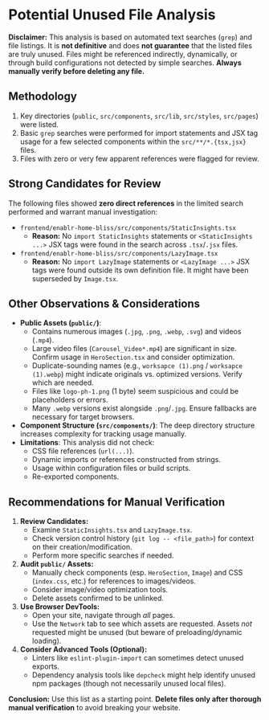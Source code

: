 # Potential Unused File Analysis

**Disclaimer:** This analysis is based on automated text searches (`grep`) and file listings. It is **not definitive** and does **not guarantee** that the listed files are truly unused. Files might be referenced indirectly, dynamically, or through build configurations not detected by simple searches. **Always manually verify before deleting any file.**

## Methodology

1.  Key directories (`public`, `src/components`, `src/lib`, `src/styles`, `src/pages`) were listed.
2.  Basic `grep` searches were performed for import statements and JSX tag usage for a few selected components within the `src/**/*.{tsx,jsx}` files.
3.  Files with zero or very few apparent references were flagged for review.

## Strong Candidates for Review

The following files showed **zero direct references** in the limited search performed and warrant manual investigation:

*   `frontend/enablr-home-bliss/src/components/StaticInsights.tsx`
    *   **Reason:** No `import StaticInsights` statements or `<StaticInsights ...>` JSX tags were found in the search across `.tsx`/`.jsx` files.
*   `frontend/enablr-home-bliss/src/components/LazyImage.tsx`
    *   **Reason:** No `import LazyImage` statements or `<LazyImage ...>` JSX tags were found outside its own definition file. It might have been superseded by `Image.tsx`.

## Other Observations & Considerations

*   **Public Assets (`public/`)**:
    *   Contains numerous images (`.jpg`, `.png`, `.webp`, `.svg`) and videos (`.mp4`).
    *   Large video files (`Carousel_Video*.mp4`) are significant in size. Confirm usage in `HeroSection.tsx` and consider optimization.
    *   Duplicate-sounding names (e.g., `worksapce (1).png` / `worksapce (1).webp`) might indicate originals vs. optimized versions. Verify which are needed.
    *   Files like `logo-ph-1.png` (1 byte) seem suspicious and could be placeholders or errors.
    *   Many `.webp` versions exist alongside `.png`/`.jpg`. Ensure fallbacks are necessary for target browsers.
*   **Component Structure (`src/components/`)**: The deep directory structure increases complexity for tracking usage manually.
*   **Limitations**: This analysis did not check:
    *   CSS file references (`url(...)`).
    *   Dynamic imports or references constructed from strings.
    *   Usage within configuration files or build scripts.
    *   Re-exported components.

## Recommendations for Manual Verification

1.  **Review Candidates:**
    *   Examine `StaticInsights.tsx` and `LazyImage.tsx`.
    *   Check version control history (`git log -- <file_path>`) for context on their creation/modification.
    *   Perform more specific searches if needed.
2.  **Audit `public/` Assets:**
    *   Manually check components (esp. `HeroSection`, `Image`) and CSS (`index.css`, etc.) for references to images/videos.
    *   Consider image/video optimization tools.
    *   Delete assets confirmed to be unlinked.
3.  **Use Browser DevTools:**
    *   Open your site, navigate through *all* pages.
    *   Use the `Network` tab to see which assets are requested. Assets *not* requested might be unused (but beware of preloading/dynamic loading).
4.  **Consider Advanced Tools (Optional):**
    *   Linters like `eslint-plugin-import` can sometimes detect unused exports.
    *   Dependency analysis tools like `depcheck` might help identify unused npm packages (though not necessarily unused local files).

**Conclusion:** Use this list as a starting point. **Delete files only after thorough manual verification** to avoid breaking your website. 